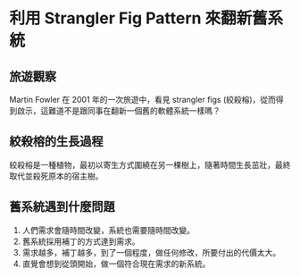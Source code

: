 # 利用 Strangler Fig Pattern 來翻新舊系統

## 旅遊觀察
Martin Fowler 在 2001 年的一次旅遊中，看見 strangler figs (絞殺榕)，從而得到啟示，這難道不是跟同事在翻新一個舊的軟體系統一樣嗎？

## 絞殺榕的生長過程
絞殺榕是一種植物，最初以寄生方式圍繞在另一棵樹上，隨著時間生長茁壯，最終取代並殺死原本的宿主樹。

## 舊系統遇到什麼問題
1. 人們需求會隨時間改變，系統也需要隨時間改變。
2. 舊系統採用補丁的方式達到需求。
3. 需求越多，補丁越多，到了一個程度，做任何修改，所要付出的代價太大。
4. 直覺會想到從頭開始，做一個符合現在需求的新系統。
